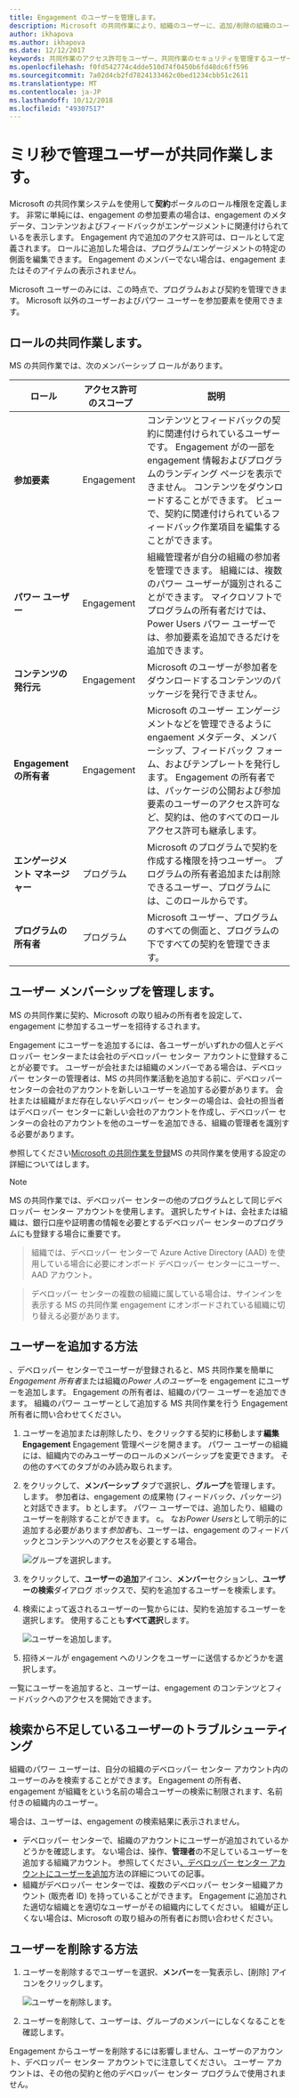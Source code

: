 ```yaml
---
title: Engagement のユーザーを管理します。
description: Microsoft の共同作業により、組織のユーザーに、追加/削除の組織のユーザーを制御します。  オンボード中に Engagement 所有者から割り当てることの個人組織パワー ユーザーのアクセス許可。  パワー ユーザーは、独自の組織のユーザーのみを管理できます。
author: ikhapova
ms.author: ikhapova
ms.date: 12/12/2017
keywords: 共同作業のアクセス許可をユーザー、共同作業のセキュリティを管理するユーザーを削除するユーザーを追加する契約、Microsoft Connect では、SysDev バグ、デベロッパー センターのバグ
ms.openlocfilehash: f0fd542774c4dde510d74f0450b6fd48dc6ff596
ms.sourcegitcommit: 7a02d4cb2fd7824133462c0bed1234cbb51c2611
ms.translationtype: MT
ms.contentlocale: ja-JP
ms.lasthandoff: 10/12/2018
ms.locfileid: "49307517"
---
```

# <a name="managing-users-in-ms-collaborate"></a>ミリ秒で管理ユーザーが共同作業します。

Microsoft の共同作業システムを使用して**契約**ポータルのロール権限を定義します。  非常に単純には、engagement の参加要素の場合は、engagement のメタデータ、コンテンツおよびフィードバックがエンゲージメントに関連付けられているを表示します。  Engagement 内で追加のアクセス許可は、ロールとして定義されます。  ロールに追加した場合は、プログラム/エンゲージメントの特定の側面を編集できます。  Engagement のメンバーでない場合は、engagement またはそのアイテムの表示されません。

Microsoft ユーザーのみには、この時点で、プログラムおよび契約を管理できます。  Microsoft 以外のユーザーおよびパワー ユーザーを参加要素を使用できます。

## <a name="roles-in-collaborate"></a>ロールの共同作業します。

MS の共同作業では、次のメンバーシップ ロールがあります。

ロール | アクセス許可のスコープ | 説明
---------------- | ------------------- | ---------------------------------
**参加要素** | Engagement | コンテンツとフィードバックの契約に関連付けられているユーザーです。 Engagement がの一部を engagement 情報およびプログラムのランディング ページを表示できません。  コンテンツをダウンロードすることができます。  ビューで、契約に関連付けられているフィードバック作業項目を編集することができます。
**パワー ユーザー** | Engagement | 組織管理者が自分の組織の参加者を管理できます。  組織には、複数のパワー ユーザーが識別されることができます。  マイクロソフトでプログラムの所有者だけでは、Power Users パワー ユーザーでは、参加要素を追加できるだけを追加できます。
**コンテンツの発行元** | Engagement | Microsoft のユーザーが参加者をダウンロードするコンテンツのパッケージを発行できません。  
**Engagement の所有者** | Engagement | Microsoft のユーザー エンゲージメントなどを管理できるように engaement メタデータ、メンバーシップ、フィードバック フォーム、およびテンプレートを発行します。  Engagement の所有者では、パッケージの公開および参加要素のユーザーのアクセス許可など、契約は、他のすべてのロール アクセス許可も継承します。  
**エンゲージメント マネージャー** | プログラム  | Microsoft のプログラムで契約を作成する権限を持つユーザー。  プログラムの所有者追加または削除できるユーザー、プログラムには、このロールからです。
**プログラムの所有者** | プログラム | Microsoft ユーザー、プログラムのすべての側面と、プログラムの下ですべての契約を管理できます。  


## <a name="managing-user-memberships"></a>ユーザー メンバーシップを管理します。

MS の共同作業に契約、Microsoft の取り組みの所有者を設定して、engagement に参加するユーザーを招待するされます。

Engagement にユーザーを追加するには、各ユーザーがいずれかの個人とデベロッパー センターまたは会社のデベロッパー センター アカウントに登録することが必要です。  ユーザーが会社または組織のメンバーである場合は、デベロッパー センターの管理者は、MS の共同作業活動を追加する前に、デベロッパー センターの会社のアカウントを新しいユーザーを追加する必要があります。 会社または組織がまだ存在しないデベロッパー センターの場合は、会社の担当者はデベロッパー センターに新しい会社のアカウントを作成し、デベロッパー センターの会社のアカウントを他のユーザーを追加できる、組織の管理者を識別する必要があります。  

参照してください[Microsoft の共同作業を登録](registration.md)MS の共同作業を使用する設定の詳細についてはします。

> [!NOTE]
> MS の共同作業では、デベロッパー センターの他のプログラムとして同じデベロッパー センター アカウントを使用します。  選択したサイトは、会社または組織は、銀行口座や証明書の情報を必要とするデベロッパー センターのプログラムにも登録する場合に重要です。  

> 組織では、デベロッパー センターで Azure Active Directory (AAD) を使用している場合に必要にオンボード デベロッパー センターにユーザー、AAD アカウント。

> デベロッパー センターの複数の組織に属している場合は、サインインを表示する MS の共同作業 engagement にオンボードされている組織に切り替える必要があります。

## <a name="how-to-add-users"></a>ユーザーを追加する方法

、デベロッパー センターでユーザーが登録されると、MS 共同作業を簡単に*Engagement 所有者*または組織の*Power 人のユーザー*を engagement にユーザーを追加します。  Engagement の所有者は、組織のパワー ユーザーを追加できます。  組織のパワー ユーザーとして追加する MS 共同作業を行う Engagement 所有者に問い合わせてください。

1. ユーザーを追加または削除したり、をクリックする契約に移動します**編集 Engagement** Engagement 管理ページを開きます。 パワー ユーザーの組織には、組織内でのみユーザーのロールのメンバーシップを変更できます。  その他のすべてのタブがのみ読み取られます。

2. をクリックして、**メンバーシップ** タブで選択し、**グループ**を管理します。
    します。 参加者は、engagement の成果物 (フィードバック、パッケージ) と対話できます。
    b とします。 パワー ユーザーでは、追加したり、組織のユーザーを削除することができます。
    c。 なお*Power Users*として明示的に追加する必要があります*参加者*も、ユーザーは、engagement のフィードバックとコンテンツへのアクセスを必要とする場合。

    ![グループを選択します。](images/Membership-tab.PNG)

3.  をクリックして、**ユーザーの追加**アイコン、**メンバー**セクションし、**ユーザーの検索**ダイアログ ボックスで、契約を追加するユーザーを検索します。

4. 検索によって返されるユーザーの一覧からには、契約を追加するユーザーを選択します。 使用することも**すべて選択**します。

    ![ユーザーを追加します。](images/add-a-user.PNG)

5. 招待メールが engagement へのリンクをユーザーに送信するかどうかを選択します。

一覧にユーザーを追加すると、ユーザーは、engagement のコンテンツとフィードバックへのアクセスを開始できます。

## <a name="troubleshooting-users-missing-from-search"></a>検索から不足しているユーザーのトラブルシューティング

組織のパワー ユーザーは、自分の組織のデベロッパー センター アカウント内のユーザーのみを検索することができます。  Engagement の所有者、engagement が組織をという名前の場合ユーザーの検索に制限されます、名前付きの組織内のユーザー。

場合は、ユーザーは、engagement の検索結果に表示されません。
- デベロッパー センターで、組織のアカウントにユーザーが追加されているかどうかを確認します。 ない場合は、操作、**管理者**の不足しているユーザーを追加する組織アカウント。 参照してください[、デベロッパー センター アカウントにユーザーを追加](https://docs.microsoft.com/en-us/windows/uwp/publish/add-users-groups-and-azure-ad-applications#add-users-to-your-dev-center-account)方法の詳細についての記事。
- 組織がデベロッパー センターでは、複数のデベロッパー センター組織アカウント (販売者 ID) を持っていることができます。  Engagement に追加された適切な組織とを適切なユーザーがその組織内にしてください。  組織が正しくない場合は、Microsoft の取り組みの所有者にお問い合わせください。
    
## <a name="how-to-remove-users"></a>ユーザーを削除する方法

1.  ユーザーを削除するでユーザーを選択、**メンバー**を一覧表示し、[削除] アイコンをクリックします。
 
    ![ユーザーを削除します。](images/remove-a-user.png)

2.  ユーザーを削除して、ユーザーは、グループのメンバーにしなくなることを確認します。

Engagement からユーザーを削除するには影響しません、ユーザーのアカウント、デベロッパー センター アカウントでに注意してください。  ユーザー アカウントは、その他の契約と他のデベロッパー センター プログラムで使用されません。

